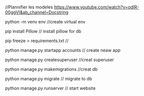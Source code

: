 //Plannifier les modeles
https://www.youtube.com/watch?v=odIR-00ggVI&ab_channel=Docstring


python -m venv env //create virtual env

pip install Pillow // install pillow for db

pip freeze > requirements.txt // 

python manage.py startapp accounts // create neaw app

python manage.py createsuperuser //creat superuser

python manage.py makemigrations //creat db

python manage.py migrate // migrate to db

python manage.py runserver // start website

